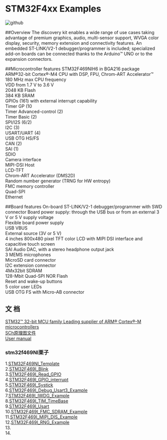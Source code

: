 # STM32F4xx Examples


![github](https://github.com/TyMaker/STM32F4xx/blob/master/STM32F469I-DISCO/Documentation/Picture/en.stm32f469i-disco.jpg "github")

##Overview
The discovery kit enables a wide range of use cases taking advantage of premium graphics, audio, multi-sensor support, WVGA color display, security, memory extension and connectivity features. An embedded ST-LINK/V2-1 debugger/programmer is included; specialized add-on boards can be connected thanks to the Arduino™ UNO or to the expansion connectors.



##Microcontroller features
STM32F469NIH6 in BGA216 package <br>
ARM®32-bit Cortex®-M4 CPU with DSP, FPU, Chrom-ART Accelerator™ <br>
180 MHz max CPU frequency <br>
VDD from 1.7 V to 3.6 V <br>
2048 KB Flash <br>
384 KB SRAM <br>
GPIOs (161) with external interrupt capability <br>
Timer GP (10 <br>
Timer Advanced-control (2) <br>
Timer Basic (2) <br>
SPI/I2S (6/2) <br>
I2C (3) <br>
USART/UART (4) <br>
USB OTG HS/FS <br>
CAN (2) <br>
SAI (1) <br>
SDIO <br>
Camera interface <br>
MIPI-DSI Host <br>
LCD-TFT <br>
Chrom-ART Accelerator (DMS2D) <br>
Random number generator (TRNG for HW entropy) <br>
FMC memory controller <br>
Quad-SPI <br>
Ethernet <br>


##Board features
On-board ST-LINK/V2-1 debugger/programmer with SWD connector Board power supply: through the USB bus or from an external 3 V or 5 V supply voltage <br>
Flexible board power supply <br>
USB VBUS <br>
External source (3V or 5 V) <br>
4 inches 800x480 pixel TFT color LCD with MIPI DSI interface and capacitive touch screen <br>
SAI Audio DAC, with a stereo headphone output jack <br>
3 MEMS microphones <br>
MicroSD card connector <br>
I2C extension connector <br>
4Mx32bit SDRAM <br>
128-Mbit Quad-SPI NOR Flash <br>
Reset and wake-up buttons <br>
5 color user LEDs <br>
USB OTG FS with Micro-AB connector <br>

## 文 档
[STM32™ 32-bit MCU family Leading supplier of ARM® Cortex®-M microcontrollers
](https://github.com/TyMaker/STM32F4xx/tree/master/STM32F469I-DISCO/Documentation/en.brstm32.pdf)<br />
[SCh原理图文件](https://github.com/TyMaker/STM32F4xx/tree/master/STM32F469I-DISCO/Documentation/STM32F469I-DISCO-sch.pdf)<br />
[User manual ](https://github.com/TyMaker/STM32F4xx/blob/master/STM32F469I-DISCO/Documentation/en.DM00236781.pdf)<br />


### stm32f469NI栗子
1.[STM32F469NI_Template](https://github.com/TyMaker/STM32F4xx/tree/master/STM32F469I-DISCO/Projects/STM32F469I_Template)<br />
2.[STM32F469I_Blink](https://github.com/TyMaker/STM32F4xx/tree/master/STM32F469I-DISCO/Projects/STM32F469I_Blink)<br />
3.[STM32F469I_Read_GPIO](https://github.com/TyMaker/STM32F4xx/tree/master/STM32F469I-DISCO/Projects/STM32F469I_Read_GPIO)<br />
4.[STM32F469I_GPIO_interrupt](https://github.com/TyMaker/STM32F4xx/tree/master/STM32F469I-DISCO/Projects/STM32F469I_GPIO_interrupt)<br />
5.[STM32F469I_Systick](https://github.com/TyMaker/STM32F4xx/tree/master/STM32F469I-DISCO/Projects/STM32F469I_Systick)<br />
6.[STM32F469I_Debug_Usart3_Example](https://github.com/TyMaker/STM32F4xx/tree/master/STM32F469I-DISCO/Projects/STM32F469I_Debug_Usart3_Example)<br />
7.[STM32F469I_IWDG_Example](https://github.com/TyMaker/STM32F4xx/tree/master/STM32F469I-DISCO/Projects/STM32F469I_IWDG_Example)<br />
8.[STM32F469I_TIM_TimeBase](https://github.com/TyMaker/STM32F4xx/tree/master/STM32F469I-DISCO/Projects/STM32F469I_TIM_TimeBase)<br />
9.[STM32F469I_Usart](https://github.com/TyMaker/STM32F4xx/tree/master/STM32F469I-DISCO/Projects/STM32F469I_Usart)<br />
10.[STM32F469I_FMC_SDRAM_Example](https://github.com/TyMaker/STM32F4xx/tree/master/STM32F469I-DISCO/Projects/STM32F469I_FMC_SDRAM_Example)<br />
11.[STM32F469I_MIPI_DIS_Example](https://github.com/TyMaker/STM32F4xx/tree/master/STM32F469I-DISCO/Projects/STM32F469I_MIPI_DIS_Example)<br />
12.[STM32F469I_RNG_Example](https://github.com/TyMaker/STM32F4xx/tree/master/STM32F469I-DISCO/Projects/STM32F469I_RNG_Example)<br />
13.[]()<br />
14.[]()<br />
